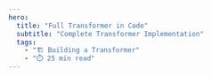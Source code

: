 ```yaml
---
hero:
  title: "Full Transformer in Code"
  subtitle: "Complete Transformer Implementation"
  tags:
    - "🏗️ Building a Transformer"
    - "⏱️ 25 min read"
---
```


